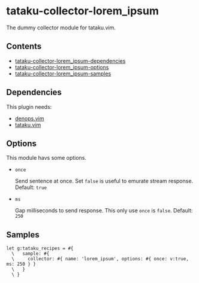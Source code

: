 # tataku-collector-lorem_ipsum 

The dummy collector module for tataku.vim.

## Contents 

- [tataku-collector-lorem_ipsum-dependencies](tataku-collector-lorem_ipsum-dependencies)
- [tataku-collector-lorem_ipsum-options](tataku-collector-lorem_ipsum-options)
- [tataku-collector-lorem_ipsum-samples](tataku-collector-lorem_ipsum-samples)

## Dependencies 

This plugin needs:

- [denops.vim](https://github.com/vim-denops/denops.vim)
- [tataku.vim](https://github.com/Omochice/tataku.vim)

## Options 

This module havs some options.

- `once` 

  Send sentence at once.
  Set `false` is useful to emurate stream response.
  Default: `true`
- `ms` 

  Gap milliseconds to send response.
  This only use `once` is `false`.
  Default: `250`

## Samples 

```vim
let g:tataku_recipes = #{
  \   sample: #{
  \     collector: #{ name: 'lorem_ipsum', options: #{ once: v:true, ms: 250 } }
  \   }
  \ }
```


